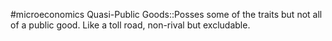 #microeconomics 
Quasi-Public Goods::Posses some of the traits but not all of a public good. Like a toll road, non-rival but excludable.
